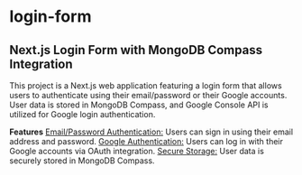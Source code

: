 # login-form

## Next.js Login Form with MongoDB Compass Integration
This project is a Next.js web application featuring a login form that allows users to authenticate using their email/password or their Google accounts. User data is stored in MongoDB Compass, and Google Console API is utilized for Google login authentication.

**Features**
<ins>Email/Password Authentication:</ins> Users can sign in using their email address and password.
<ins>Google Authentication:</ins> Users can log in with their Google accounts via OAuth integration.
<ins>Secure Storage:</ins> User data is securely stored in MongoDB Compass.
